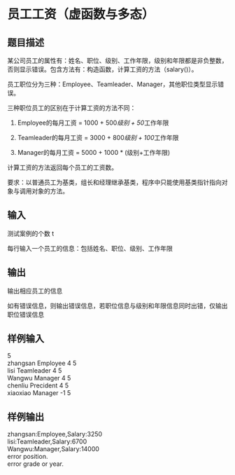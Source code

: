 # 员工工资（虚函数与多态）  
  
## 题目描述  
某公司员工的属性有：姓名、职位、级别、工作年限，级别和年限都是非负整数，否则显示错误。包含方法有：构造函数，计算工资的方法（salary()）。  
  
员工职位分为三种：Employee、Teamleader、Manager，其他职位类型显示错误。  
  
三种职位员工的区别在于计算工资的方法不同：  
  
1. Employee的每月工资 = 1000 + 500*级别 + 50*工作年限  
  
2. Teamleader的每月工资 = 3000 + 800*级别 + 100*工作年限  
  
3. Manager的每月工资 = 5000 + 1000 * (级别+工作年限)  
  
计算工资的方法返回每个员工的工资数。  
  
要求：以普通员工为基类，组长和经理继承基类，程序中只能使用基类指针指向对象与调用对象的方法。  
  
## 输入  
测试案例的个数 t  
  
每行输入一个员工的信息：包括姓名、职位、级别、工作年限  
  
## 输出  
输出相应员工的信息  
  
如有错误信息，则输出错误信息，若职位信息与级别和年限信息同时出错，仅输出职位错误信息  
  
## 样例输入  
5  
zhangsan Employee 4 5  
lisi Teamleader 4 5  
Wangwu Manager 4 5  
chenliu Precident 4 5  
xiaoxiao Manager -1 5  
## 样例输出  
zhangsan:Employee,Salary:3250  
lisi:Teamleader,Salary:6700  
Wangwu:Manager,Salary:14000  
error position.  
error grade or year.  
  
